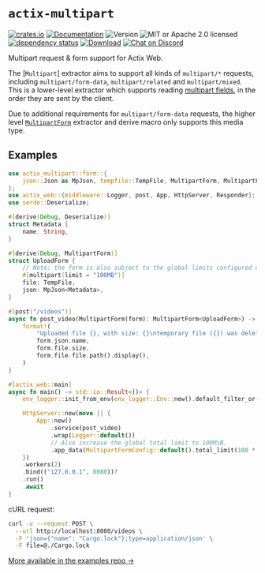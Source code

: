 # `actix-multipart`

<!-- prettier-ignore-start -->

[![crates.io](https://img.shields.io/crates/v/actix-multipart?label=latest)](https://crates.io/crates/actix-multipart)
[![Documentation](https://docs.rs/actix-multipart/badge.svg?version=0.7.2)](https://docs.rs/actix-multipart/0.7.2)
![Version](https://img.shields.io/badge/rustc-1.72+-ab6000.svg)
![MIT or Apache 2.0 licensed](https://img.shields.io/crates/l/actix-multipart.svg)
<br />
[![dependency status](https://deps.rs/crate/actix-multipart/0.7.2/status.svg)](https://deps.rs/crate/actix-multipart/0.7.2)
[![Download](https://img.shields.io/crates/d/actix-multipart.svg)](https://crates.io/crates/actix-multipart)
[![Chat on Discord](https://img.shields.io/discord/771444961383153695?label=chat&logo=discord)](https://discord.gg/NWpN5mmg3x)

<!-- prettier-ignore-end -->

<!-- cargo-rdme start -->

Multipart request & form support for Actix Web.

The [`Multipart`] extractor aims to support all kinds of `multipart/*` requests, including `multipart/form-data`, `multipart/related` and `multipart/mixed`. This is a lower-level extractor which supports reading [multipart fields](Field), in the order they are sent by the client.

Due to additional requirements for `multipart/form-data` requests, the higher level [`MultipartForm`] extractor and derive macro only supports this media type.

## Examples

```rust
use actix_multipart::form::{
    json::Json as MpJson, tempfile::TempFile, MultipartForm, MultipartFormConfig,
};
use actix_web::{middleware::Logger, post, App, HttpServer, Responder};
use serde::Deserialize;

#[derive(Debug, Deserialize)]
struct Metadata {
    name: String,
}

#[derive(Debug, MultipartForm)]
struct UploadForm {
    // Note: the form is also subject to the global limits configured using `MultipartFormConfig`.
    #[multipart(limit = "100MB")]
    file: TempFile,
    json: MpJson<Metadata>,
}

#[post("/videos")]
async fn post_video(MultipartForm(form): MultipartForm<UploadForm>) -> impl Responder {
    format!(
        "Uploaded file {}, with size: {}\ntemporary file ({}) was deleted\n",
        form.json.name,
        form.file.size,
        form.file.file.path().display(),
    )
}

#[actix_web::main]
async fn main() -> std::io::Result<()> {
    env_logger::init_from_env(env_logger::Env::new().default_filter_or("info"));

    HttpServer::new(move || {
        App::new()
            .service(post_video)
            .wrap(Logger::default())
            // Also increase the global total limit to 100MiB.
            .app_data(MultipartFormConfig::default().total_limit(100 * 1024 * 1024))
    })
    .workers(2)
    .bind(("127.0.0.1", 8080))?
    .run()
    .await
}
```

cURL request:

```sh
curl -v --request POST \
  --url http://localhost:8080/videos \
  -F 'json={"name": "Cargo.lock"};type=application/json' \
  -F file=@./Cargo.lock
```

[`MultipartForm`]: struct@form::MultipartForm

<!-- cargo-rdme end -->

[More available in the examples repo &rarr;](https://github.com/actix/examples/tree/master/forms/multipart)
